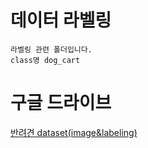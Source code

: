 # 데이터 라벨링
```
라벨링 관련 폴더입니다.
class명 dog_cart
```

# 구글 드라이브
[반려견 dataset(image&labeling)](https://drive.google.com/drive/folders/1qY-g9MFb0RJ91T8xGppeA2bVA5sUQkCc?usp=drive_link)

